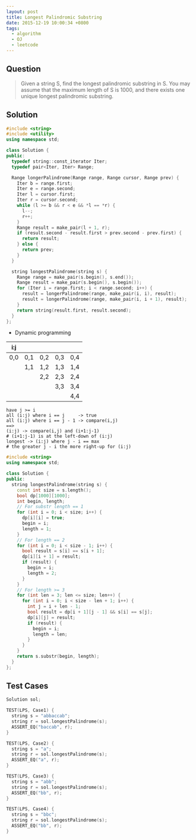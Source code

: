 ```yaml
---
layout: post
title: Longest Palindromic Substring
date: 2015-12-19 10:00:34 +0800
tags:
  - algorithm
  - OJ
  - leetcode
---
```


Question
--------
> Given a string S, find the longest palindromic substring in S. You may assume
  that the maximum length of S is 1000, and there exists one unique longest
  palindromic substring.

Solution
--------

```cpp
#include <string>
#include <utility>
using namespace std;

class Solution {
public:
  typedef string::const_iterator Iter;
  typedef pair<Iter, Iter> Range;

  Range longerPalindrome(Range range, Range cursor, Range prev) {
    Iter b = range.first;
    Iter e = range.second;
    Iter l = cursor.first;
    Iter r = cursor.second;
    while (l >= b && r < e && *l == *r) {
      l--;
      r++;
    }
    Range result = make_pair(l + 1, r);
    if (result.second - result.first > prev.second - prev.first) {
      return result;
    } else {
      return prev;
    }
  }

  string longestPalindrome(string s) {
    Range range = make_pair(s.begin(), s.end());
    Range result = make_pair(s.begin(), s.begin());
    for (Iter i = range.first; i < range.second; i++) {
      result = longerPalindrome(range, make_pair(i, i), result);
      result = longerPalindrome(range, make_pair(i, i + 1), result);
    }
    return string(result.first, result.second);
  }
};
```

* Dynamic programming

| i:j |     |     |     |     |
|:---:|:---:|:---:|:---:|:---:|
| 0,0 | 0,1 | 0,2 | 0,3 | 0,4 |
|     | 1,1 | 1,2 | 1,3 | 1,4 |
|     |     | 2,2 | 2,3 | 2,4 |
|     |     |     | 3,3 | 3,4 |
|     |     |     |     | 4,4 |

```
have j >= i
all (i:j) where i == j     -> true
all (i:j) where i == j - 1 -> compare(i,j)
==>
(i:j) -> compare(i,j) and (i+1:j-1)
# (i+1:j-1) is at the left-down of (i:j)
longest -> (i:j) where j - i == max
# the greater j - i the more right-up for (i:j)
```

```cpp
#include <string>
using namespace std;

class Solution {
public:
  string longestPalindrome(string s) {
    const int size = s.length();
    bool dp[1000][1000];
    int begin, length;
    // For substr length == 1
    for (int i = 0; i < size; i++) {
      dp[i][i] = true;
      begin = i;
      length = 1;
    }
    // For length == 2
    for (int i = 0; i < size - 1; i++) {
      bool result = s[i] == s[i + 1];
      dp[i][i + 1] = result;
      if (result) {
        begin = i;
        length = 2;
      }
    }
    // For length >= 3
    for (int len = 3; len <= size; len++) {
      for (int i = 0; i < size - len + 1; i++) {
        int j = i + len - 1;
        bool result = dp[i + 1][j - 1] && s[i] == s[j];
        dp[i][j] = result;
        if (result) {
          begin = i;
          length = len;
        }
      }
    }
    return s.substr(begin, length);
  }
};
```

Test Cases
----------

```cpp
Solution sol;

TEST(LPS, Case1) {
  string s = "abbaccab";
  string r = sol.longestPalindrome(s);
  ASSERT_EQ("baccab", r);
}

TEST(LPS, Case2) {
  string s = "a";
  string r = sol.longestPalindrome(s);
  ASSERT_EQ("a", r);
}

TEST(LPS, Case3) {
  string s = "abb";
  string r = sol.longestPalindrome(s);
  ASSERT_EQ("bb", r);
}

TEST(LPS, Case4) {
  string s = "bbc";
  string r = sol.longestPalindrome(s);
  ASSERT_EQ("bb", r);
}
```

